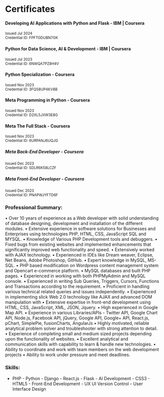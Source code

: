 # Certificates

#### Developing AI Applications with Python and Flask - IBM | Coursera
  <sup>Issued Jul 2024<br />
  Credential ID: FPFTGDUBN7GK</sup>

#### Python for Data Science, AI & Development - IBM | Coursera
  <sup>Issued Jul 2023<br />
  Credential ID: 6NWQA7PZ8H4V</sup>

#### Python Specialization - Coursera
  <sup>Issued Nov 2023<br />
  Credential ID: 3FQS8UP4KV8B</sup>

#### Meta Programming in Python - Coursera
  <sup>Issued Nov 2023<br />
  Credential ID: D2XL5JXW3E8G</sup>

#### Meta The Full Stack - Coursera
  <sup>Issued Nov 2023<br />
  Credential ID: 6URPANJ6UQJG</sup>

##### Meta Back-End Developer - Coursera
  <sup>Issued Dec 2023<br />
  Credential ID: SDLR6K58LCZF</sup>

##### Meta Front-End Developer - Coursera
  <sup>Issued Dec 2023<br />
  Credential ID: PNAPWJYFTD6F</sup>
  
### Professional Summary:
•	Over 10 years of experience as a Web developer with solid understanding of database designing, development and installation of the different modules.
•	Extensive experience in software solutions for Businesses and Enterprises using technologies PHP, HTML, CSS, JavaScript SQL and MYSQL.
•	Knowledge of Various PHP Development tools and debuggers.
•	Fixed bugs from existing websites and implemented enhancements that significantly improved web functionality and speed.
•	Extensively worked with AJAX technology.
•	Experienced in IDEs like Dream weaver, Eclipse, Net Beans, Adobe Photoshop, GitHub.
•	Expert knowledge in MySQL, MS-SQL.
•	PHP based modification on Wordpress content management system and Opencart e-commerce platform.
•	MySQL databases and built PHP pages.
•	Experienced in working with both PHPMyAdmin and MySQL console.
•	Experienced in writing Sub Queries, Triggers, Cursors, Functions and Transactions according to the requirement.
•	Proficient in handling various technical related queries and issues independently.
•	Experienced in implementing slick Web 2.0 technology like AJAX and advanced DOM manipulation with
•	Extensive expertise in front-end development using HTML, CSS, JavaScript, XML, JSON, Jquery.
•	High experienced in Google Map API.
•	Experience in various Libraries/APIs -  Twitter API, Google Chart API, Node.js, Facebook API, jQuery, Google API, Google+ API, React.js, pChart, SimplePie, fusionCharts, AngularJs
•	Highly motivated, reliable analytical problem solver and troubleshooter with strong attention to detail.
•	Experience of completing small and medium sized projects depending upon the functionality of websites.
•	Excellent analytical and communication skills with capability to learn & handle new technologies.
•	Ability to coordinate and work with team members on the web development projects
•	Ability to work under pressure and meet deadlines.

### Skills:
- PHP - Python - Django - React.js - Flask - AI Development - CSS3 - HTML5 - Front-End Development - UX UI  Version Control - User Interface Design  
